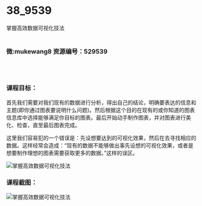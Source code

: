 # 38_9539
掌握高效数据可视化技法
<br/></br>
<h3>微:mukewang8 资源编号：529539</h3>
<br/></br>
<h3>课程目标：</h3>
<p>首先我们需要对我们现有的数据进行分析，得出自己的结论，明确要表达的信息和主题(即你通过图表要说明什么问题)。然后根据这个目的在现有的或你知道的图表信息库中选择能够满足你目标的图表。最后开始动手制作图表，并对图表进行美化、检查，直至最后图表完成。</p>
<p>这里我们容易犯的一个错误是：先设想要达到的可视化效果，然后在去寻找相应的数据。这样经常会造成：“现有的数据不能够做出事先设想的可视化效果，或者是想要制作理想的图表需要获取更多的数据。”这样的误区。</p>
<p><img src="https://www.ko996.com/wp-content/uploads/img/2019/12/1-21-300x125.png" alt="掌握高效数据可视化技法"></p>
<h3>课程截图：</h3>
<p><img src="https://www.ko996.com/wp-content/uploads/img/2019/12/11-10.png" alt="掌握高效数据可视化技法"></p>
<p>&nbsp;</p>
